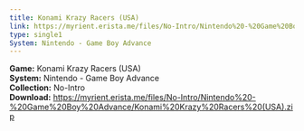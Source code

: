 ```yaml
---
title: Konami Krazy Racers (USA)
link: https://myrient.erista.me/files/No-Intro/Nintendo%20-%20Game%20Boy%20Advance/Konami%20Krazy%20Racers%20(USA).zip
type: single1
System: Nintendo - Game Boy Advance
---
```

<b>Game:</b> Konami Krazy Racers (USA)<br>
<b>System:</b> Nintendo - Game Boy Advance<br>
<b>Collection:</b> No-Intro<br>
<b>Download:</b> https://myrient.erista.me/files/No-Intro/Nintendo%20-%20Game%20Boy%20Advance/Konami%20Krazy%20Racers%20(USA).zip